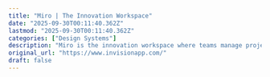```yaml
---
title: "Miro | The Innovation Workspace"
date: "2025-09-30T00:11:40.362Z"
lastmod: "2025-09-30T00:11:40.362Z"
categories: ["Design Systems"]
description: "Miro is the innovation workspace where teams manage projects, design products, and build the future together. Join 90M+ users from around the world."
original_url: "https://www.invisionapp.com/"
draft: false
---
```

